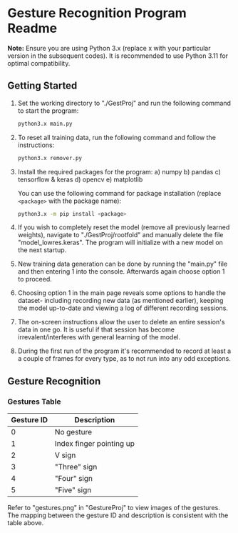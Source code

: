# Gesture Recognition Program Readme

**Note:** Ensure you are using Python 3.x (replace x with your particular version in the subsequent codes). It is recommended to use Python 3.11 for optimal compatibility.

## Getting Started

1. Set the working directory to "./GestProj" and run the following command to start the program:
   ```bash
   python3.x main.py
   ```

2. To reset all training data, run the following command and follow the instructions:
   ```bash
   python3.x remover.py
   ```

3. Install the required packages for the program:
   a) numpy
   b) pandas
   c) tensorflow & keras
   d) opencv
   e) matplotlib

   You can use the following command for package installation (replace `<package>` with the package name):
   ```bash
   python3.x -m pip install <package>
   ```

4. If you wish to completely reset the model (remove all previously learned weights), navigate to "./GestProj/rootfold" and manually delete the file "model_lowres.keras". The program will initialize with a new model on the next startup.
5. New training data generation can be done by running the "main.py" file and then entering $1$ into the console. Afterwards again choose option $1$ to proceed.
6. Choosing option $1$ in the main page reveals some options to handle the dataset- including recording new data (as mentioned earlier), keeping the model up-to-date and viewing a log of different recording sessions.
7. The on-screen instructions allow the user to delete an entire session's data in one go. It is useful if that session has become irrevalent/interferes with general learning of the model.
8. During the first run of the program it's recommended to record at least a a couple of frames for every type, as to not run into any odd exceptions. 

## Gesture Recognition

### Gestures Table

| Gesture ID | Description           |
|------------|-----------------------|
| 0          | No gesture            |
| 1          | Index finger pointing up |
| 2          | V sign                |
| 3          | "Three" sign          |
| 4          | "Four" sign           |
| 5          | "Five" sign           |

Refer to "gestures.png" in "GestureProj" to view images of the gestures. The mapping between the gesture ID and description is consistent with the table above.
